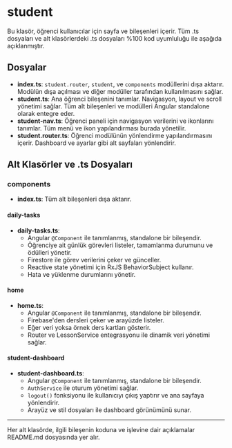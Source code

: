 # student

Bu klasör, öğrenci kullanıcılar için sayfa ve bileşenleri içerir. Tüm .ts dosyaları ve alt klasörlerdeki .ts dosyaları %100 kod uyumluluğu ile aşağıda açıklanmıştır.

## Dosyalar
- **index.ts**: `student.router`, `student`, ve `components` modüllerini dışa aktarır. Modülün dışa açılması ve diğer modüller tarafından kullanılmasını sağlar.
- **student.ts**: Ana öğrenci bileşenini tanımlar. Navigasyon, layout ve scroll yönetimi sağlar. Tüm alt bileşenleri ve modülleri Angular standalone olarak entegre eder.
- **student-nav.ts**: Öğrenci paneli için navigasyon verilerini ve ikonlarını tanımlar. Tüm menü ve ikon yapılandırması burada yönetilir.
- **student.router.ts**: Öğrenci modülünün yönlendirme yapılandırmasını içerir. Dashboard ve ayarlar gibi alt sayfaları yönlendirir.

## Alt Klasörler ve .ts Dosyaları

### components
- **index.ts**: Tüm alt bileşenleri dışa aktarır.

#### daily-tasks
- **daily-tasks.ts**:
  - Angular `@Component` ile tanımlanmış, standalone bir bileşendir.
  - Öğrenciye ait günlük görevleri listeler, tamamlanma durumunu ve ödülleri yönetir.
  - Firestore ile görev verilerini çeker ve günceller.
  - Reactive state yönetimi için RxJS BehaviorSubject kullanır.
  - Hata ve yüklenme durumlarını yönetir.

#### home
- **home.ts**:
  - Angular `@Component` ile tanımlanmış, standalone bir bileşendir.
  - Firebase'den dersleri çeker ve arayüzde listeler.
  - Eğer veri yoksa örnek ders kartları gösterir.
  - Router ve LessonService entegrasyonu ile dinamik veri yönetimi sağlar.

#### student-dashboard
- **student-dashboard.ts**:
  - Angular `@Component` ile tanımlanmış, standalone bir bileşendir.
  - `AuthService` ile oturum yönetimi sağlar.
  - `logout()` fonksiyonu ile kullanıcıyı çıkış yaptırır ve ana sayfaya yönlendirir.
  - Arayüz ve stil dosyaları ile dashboard görünümünü sunar.

---
Her alt klasörde, ilgili bileşenin koduna ve işlevine dair açıklamalar README.md dosyasında yer alır.

